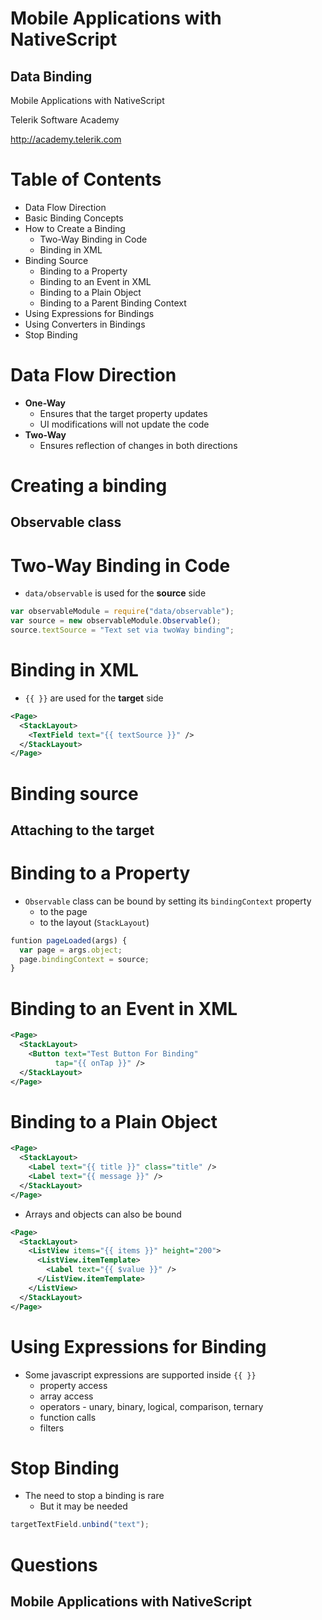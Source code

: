 <!-- section start -->
<!-- attr: { id:'title', class:'slide-title', hasScriptWrapper:true } -->
# Mobile Applications with NativeScript
## Data Binding

<div class="signature">
    <p class="signature-course">Mobile Applications with NativeScript</p>
    <p class="signature-initiative">Telerik Software Academy</p>
    <a href="http://academy.telerik.com" class="signature-link">http://academy.telerik.com</a>
</div>

<!-- section start -->
<!-- attr: { id:'table-of-contents', style:'font-size:38px' } -->
# Table of Contents
- Data Flow Direction
- Basic Binding Concepts
- How to Create a Binding
  - Two-Way Binding in Code
  - Binding in XML
- Binding Source
  - Binding to a Property
  - Binding to an Event in XML
  - Binding to a Plain Object
  - Binding to a Parent Binding Context
- Using Expressions for Bindings
- Using Converters in Bindings
- Stop Binding

<!-- section start -->
<!-- attr: { class:'slide-section', showInPresentation:true } -->
# Data Flow Direction
- **One-Way**
  - Ensures that the target property updates
  - UI modifications will not update the code
- **Two-Way**
  - Ensures reflection of changes in both directions

<!-- section start -->
<!-- attr: { class:'slide-section', showInPresentation:true } -->
# Creating a binding
## Observable class

<!-- attr: {} -->
# Two-Way Binding in Code
- `data/observable` is used for the **source** side

```js
var observableModule = require("data/observable");
var source = new observableModule.Observable();
source.textSource = "Text set via twoWay binding";
```

<!-- attr: { hasScriptWrapper:true } -->
# Binding in XML
- `{{ }}` are used for the **target** side

```xml
<Page>
  <StackLayout>
    <TextField text="{{ textSource }}" />
  </StackLayout>
</Page>
```

<!-- section start -->
<!-- attr: { class:'slide-section', showInPresentation:true } -->
# Binding source
## Attaching to the target

<!-- attr: { hasScriptWrapper:true } -->
# Binding to a Property
- `Observable` class can be bound by setting its `bindingContext` property
  - to the page
  - to the layout (`StackLayout`)

```js
funtion pageLoaded(args) {
  var page = args.object;
  page.bindingContext = source;
}
```

<!-- attr: { hasScriptWrapper:true } -->
# Binding to an Event in XML

```xml
<Page>
  <StackLayout>
    <Button text="Test Button For Binding"
          tap="{{ onTap }}" />
  </StackLayout>
</Page>
```

<!-- attr: { hasScriptWrapper:true } -->
# Binding to a Plain Object

```xml
<Page>
  <StackLayout>
    <Label text="{{ title }}" class="title" />
    <Label text="{{ message }}" />
  </StackLayout>
</Page>
```

<!-- attr: { showInPresentation:true, hasScriptWrapper:true } -->
<!-- # Binding to a Plain Object -->
- Arrays and objects can also be bound

```xml
<Page>
  <StackLayout>
    <ListView items="{{ items }}" height="200">
      <ListView.itemTemplate>
        <Label text="{{ $value }}" />
      </ListView.itemTemplate>
    </ListView>
  </StackLayout>
</Page>
```

<!-- section start -->
<!-- attr: { class:'slide-section' } -->
# Using Expressions for Binding

<!-- attr: { showInPresentation:true } -->
<!-- # Using Expressions for Binding -->
- Some javascript expressions are supported inside `{{ }}`
  - property access
  - array access
  - operators - unary, binary, logical, comparison, ternary
  - function calls
  - filters

<!-- section start -->
<!-- attr: { class:'slide-section' } -->
# Stop Binding

<!-- attr: { showInPresentation:true } -->
<!-- # Stop Binding -->
- The need to stop a binding is rare
  - But it may be needed

```js
targetTextField.unbind("text");
```

<!-- section start -->
<!-- attr: { id:'questions', class:'slide-section', showInPresentation:true } -->
# Questions
## Mobile Applications with NativeScript
